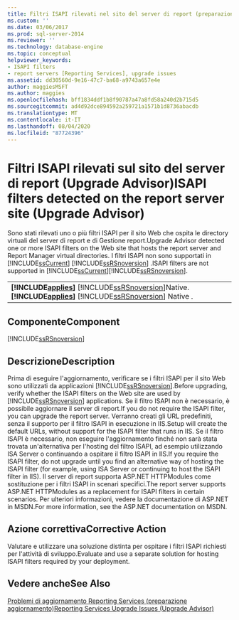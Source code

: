 ```yaml
---
title: Filtri ISAPI rilevati nel sito del server di report (preparazione aggiornamento) | Microsoft Docs
ms.custom: ''
ms.date: 03/06/2017
ms.prod: sql-server-2014
ms.reviewer: ''
ms.technology: database-engine
ms.topic: conceptual
helpviewer_keywords:
- ISAPI filters
- report servers [Reporting Services], upgrade issues
ms.assetid: dd30560d-9e16-47c7-ba68-a9743a657e4e
author: maggiesMSFT
ms.author: maggies
ms.openlocfilehash: bff1834ddf1b8f90787a47a8fd58a240d2b715d5
ms.sourcegitcommit: ad4d92dce894592a259721a1571b1d8736abacdb
ms.translationtype: MT
ms.contentlocale: it-IT
ms.lasthandoff: 08/04/2020
ms.locfileid: "87724396"
---
```

# <a name="isapi-filters-detected-on-the-report-server-site-upgrade-advisor"></a><span data-ttu-id="c80ba-102">Filtri ISAPI rilevati sul sito del server di report (Upgrade Advisor)</span><span class="sxs-lookup"><span data-stu-id="c80ba-102">ISAPI filters detected on the report server site (Upgrade Advisor)</span></span>
  <span data-ttu-id="c80ba-103">Sono stati rilevati uno o più filtri ISAPI per il sito Web che ospita le directory virtuali del server di report e di Gestione report.</span><span class="sxs-lookup"><span data-stu-id="c80ba-103">Upgrade Advisor detected one or more ISAPI filters on the Web site that hosts the report server and Report Manager virtual directories.</span></span> <span data-ttu-id="c80ba-104">I filtri ISAPI non sono supportati in [!INCLUDE[ssCurrent](../../includes/sscurrent-md.md)] [!INCLUDE[ssRSnoversion](../../includes/ssrsnoversion-md.md)] .</span><span class="sxs-lookup"><span data-stu-id="c80ba-104">ISAPI filters are not supported in [!INCLUDE[ssCurrent](../../includes/sscurrent-md.md)][!INCLUDE[ssRSnoversion](../../includes/ssrsnoversion-md.md)].</span></span>  
  
||  
|-|  
|<span data-ttu-id="c80ba-105">**[!INCLUDE[applies](../../includes/applies-md.md)]**  [!INCLUDE[ssRSnoversion](../../includes/ssrsnoversion-md.md)]Native.</span><span class="sxs-lookup"><span data-stu-id="c80ba-105">**[!INCLUDE[applies](../../includes/applies-md.md)]**  [!INCLUDE[ssRSnoversion](../../includes/ssrsnoversion-md.md)] Native .</span></span>|  
  
## <a name="component"></a><span data-ttu-id="c80ba-106">Componente</span><span class="sxs-lookup"><span data-stu-id="c80ba-106">Component</span></span>  
 [!INCLUDE[ssRSnoversion](../../includes/ssrsnoversion-md.md)]  
  
## <a name="description"></a><span data-ttu-id="c80ba-107">Descrizione</span><span class="sxs-lookup"><span data-stu-id="c80ba-107">Description</span></span>  
 <span data-ttu-id="c80ba-108">Prima di eseguire l'aggiornamento, verificare se i filtri ISAPI per il sito Web sono utilizzati da applicazioni [!INCLUDE[ssRSnoversion](../../includes/ssrsnoversion-md.md)].</span><span class="sxs-lookup"><span data-stu-id="c80ba-108">Before upgrading, verify whether the ISAPI filters on the Web site are used by [!INCLUDE[ssRSnoversion](../../includes/ssrsnoversion-md.md)] applications.</span></span> <span data-ttu-id="c80ba-109">Se il filtro ISAPI non è necessario, è possibile aggiornare il server di report.</span><span class="sxs-lookup"><span data-stu-id="c80ba-109">If you do not require the ISAPI filter, you can upgrade the report server.</span></span> <span data-ttu-id="c80ba-110">Verranno creati gli URL predefiniti, senza il supporto per il filtro ISAPI in esecuzione in IIS.</span><span class="sxs-lookup"><span data-stu-id="c80ba-110">Setup will create the default URLs, without support for the ISAPI filter that runs in IIS.</span></span> <span data-ttu-id="c80ba-111">Se il filtro ISAPI è necessario, non eseguire l'aggiornamento finché non sarà stata trovata un'alternativa per l'hosting del filtro ISAPI, ad esempio utilizzando ISA Server o continuando a ospitare il filtro ISAPI in IIS.</span><span class="sxs-lookup"><span data-stu-id="c80ba-111">If you require the ISAPI filter, do not upgrade until you find an alternative way of hosting the ISAPI filter (for example, using ISA Server or continuing to host the ISAPI filter in IIS).</span></span> <span data-ttu-id="c80ba-112">Il server di report supporta ASP.NET HTTPModules come sostituzione per i filtri ISAPI in scenari specifici.</span><span class="sxs-lookup"><span data-stu-id="c80ba-112">The report server supports ASP.NET HTTPModules as a replacement for ISAPI filters in certain scenarios.</span></span> <span data-ttu-id="c80ba-113">Per ulteriori informazioni, vedere la documentazione di ASP.NET in MSDN.</span><span class="sxs-lookup"><span data-stu-id="c80ba-113">For more information, see the ASP.NET documentation on MSDN.</span></span>  
  
## <a name="corrective-action"></a><span data-ttu-id="c80ba-114">Azione correttiva</span><span class="sxs-lookup"><span data-stu-id="c80ba-114">Corrective Action</span></span>  
 <span data-ttu-id="c80ba-115">Valutare e utilizzare una soluzione distinta per ospitare i filtri ISAPI richiesti per l'attività di sviluppo.</span><span class="sxs-lookup"><span data-stu-id="c80ba-115">Evaluate and use a separate solution for hosting ISAPI filters required by your deployment.</span></span>  
  
## <a name="see-also"></a><span data-ttu-id="c80ba-116">Vedere anche</span><span class="sxs-lookup"><span data-stu-id="c80ba-116">See Also</span></span>  
 [<span data-ttu-id="c80ba-117">Problemi di aggiornamento Reporting Services &#40;preparazione aggiornamento&#41;</span><span class="sxs-lookup"><span data-stu-id="c80ba-117">Reporting Services Upgrade Issues &#40;Upgrade Advisor&#41;</span></span>](../../../2014/sql-server/install/reporting-services-upgrade-issues-upgrade-advisor.md)  
  
  
